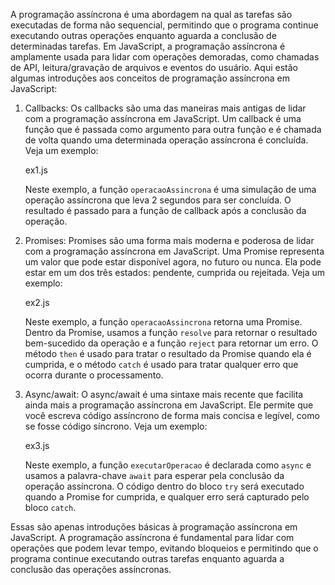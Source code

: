 A programação assíncrona é uma abordagem na qual as tarefas são executadas de forma não sequencial, permitindo que o programa continue executando outras operações enquanto aguarda a conclusão de determinadas tarefas. Em JavaScript, a programação assíncrona é amplamente usada para lidar com operações demoradas, como chamadas de API, leitura/gravação de arquivos e eventos do usuário. Aqui estão algumas introduções aos conceitos de programação assíncrona em JavaScript:

1. Callbacks:
   Os callbacks são uma das maneiras mais antigas de lidar com a programação assíncrona em JavaScript. Um callback é uma função que é passada como argumento para outra função e é chamada de volta quando uma determinada operação assíncrona é concluída. Veja um exemplo:

   ex1.js

   Neste exemplo, a função `operacaoAssincrona` é uma simulação de uma operação assíncrona que leva 2 segundos para ser concluída. O resultado é passado para a função de callback após a conclusão da operação.

2. Promises:
   Promises são uma forma mais moderna e poderosa de lidar com a programação assíncrona em JavaScript. Uma Promise representa um valor que pode estar disponível agora, no futuro ou nunca. Ela pode estar em um dos três estados: pendente, cumprida ou rejeitada. Veja um exemplo:

   ex2.js

   Neste exemplo, a função `operacaoAssincrona` retorna uma Promise. Dentro da Promise, usamos a função `resolve` para retornar o resultado bem-sucedido da operação e a função `reject` para retornar um erro. O método `then` é usado para tratar o resultado da Promise quando ela é cumprida, e o método `catch` é usado para tratar qualquer erro que ocorra durante o processamento.

3. Async/await:
   O async/await é uma sintaxe mais recente que facilita ainda mais a programação assíncrona em JavaScript. Ele permite que você escreva código assíncrono de forma mais concisa e legível, como se fosse código síncrono. Veja um exemplo:

   ex3.js

   Neste exemplo, a função `executarOperacao` é declarada como `async` e usamos a palavra-chave `await` para esperar pela conclusão da operação assíncrona. O código dentro do bloco `try` será executado quando a Promise for cumprida, e qualquer erro será capturado pelo bloco `catch`.

Essas são apenas introduções básicas à programação assíncrona em JavaScript. A programação assíncrona é fundamental para lidar com operações que podem levar tempo, evitando bloqueios e permitindo que o programa continue executando outras tarefas enquanto aguarda a conclusão das operações assíncronas.